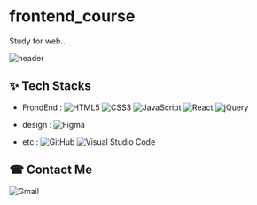# frontend_course
Study for web..

![header](https://capsule-render.vercel.app/api?type=waving&color=auto&height=300&section=header&text=YoungsunKim%20&fontSize=90)

✨  Tech Stacks
---
- FrondEnd : ![HTML5](https://img.shields.io/badge/html5-%23E34F26.svg?style=for-the-badge&logo=html5&logoColor=white) ![CSS3](https://img.shields.io/badge/css3-%231572B6.svg?style=for-the-badge&logo=css3&logoColor=white) ![JavaScript](https://img.shields.io/badge/javascript-%23323330.svg?style=for-the-badge&logo=javascript&logoColor=%23F7DF1E) ![React](https://img.shields.io/badge/react-%2320232a.svg?style=for-the-badge&logo=react&logoColor=%2361DAFB) ![jQuery](https://img.shields.io/badge/jquery-%230769AD.svg?style=for-the-badge&logo=jquery&logoColor=white)

- design : ![Figma](https://img.shields.io/badge/figma-%23F24E1E.svg?style=for-the-badge&logo=figma&logoColor=white) 

- etc :  ![GitHub](https://img.shields.io/badge/github-%23121011.svg?style=for-the-badge&logo=github&logoColor=white) ![Visual Studio Code](https://img.shields.io/badge/Visual%20Studio%20Code-0078d7.svg?style=for-the-badge&logo=visual-studio-code&logoColor=white) 

☎ Contact Me
---

![Gmail](https://img.shields.io/badge/Gmail-D14836?style=for-the-badge&logo=gmail&logoColor=white)
